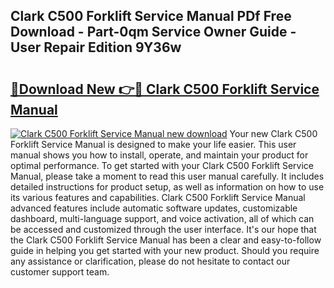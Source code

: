 ## Clark C500 Forklift Service Manual PDf Free Download - Part-0qm Service Owner Guide - User Repair Edition 9Y36w

# <h2><a href="http://bc13966.oget.top/?id=Clark+C500+Forklift+Service+Manual">🔗Download New 👉🔴 Clark C500 Forklift Service Manual</a></h2>

[![Clark C500 Forklift Service Manual new download](https://i.imgur.com/5g1atiW.png)](http://bc13966.oget.top/?id=Clark+C500+Forklift+Service+Manual)
Your new Clark C500 Forklift Service Manual is designed to make your life easier. This user manual shows you how to install, operate, and maintain your product for optimal performance. To get started with your Clark C500 Forklift Service Manual, please take a moment to read this user manual carefully. It includes detailed instructions for product setup, as well as information on how to use its various features and capabilities. Clark C500 Forklift Service Manual advanced features include automatic software updates, customizable dashboard, multi-language support, and voice activation, all of which can be accessed and customized through the user interface. It's our hope that the Clark C500 Forklift Service Manual has been a clear and easy-to-follow guide in helping you get started with your new product. Should you require any assistance or clarification, please do not hesitate to contact our customer support team.
